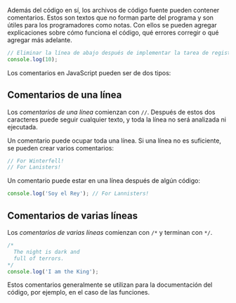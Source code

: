 
Además del código en sí, los archivos de código fuente pueden contener comentarios. Estos son textos que no forman parte del programa y son útiles para los programadores como notas. Con ellos se pueden agregar explicaciones sobre cómo funciona el código, qué errores corregir o qué agregar más adelante.

```javascript
// Eliminar la línea de abajo después de implementar la tarea de registro
console.log(10);
```

Los comentarios en JavaScript pueden ser de dos tipos:

## Comentarios de una línea

Los *comentarios de una línea* comienzan con `//`. Después de estos dos caracteres puede seguir cualquier texto, y toda la línea no será analizada ni ejecutada.

Un comentario puede ocupar toda una línea. Si una línea no es suficiente, se pueden crear varios comentarios:

```javascript
// For Winterfell!
// For Lanisters!
```

Un comentario puede estar en una línea después de algún código:

```javascript
console.log('Soy el Rey'); // For Lannisters!
```

## Comentarios de varias líneas

Los *comentarios de varias líneas* comienzan con `/*` y terminan con `*/`.

```javascript
/*
  The night is dark and
  full of terrors.
*/
console.log('I am the King');
```

Estos comentarios generalmente se utilizan para la documentación del código, por ejemplo, en el caso de las funciones.
